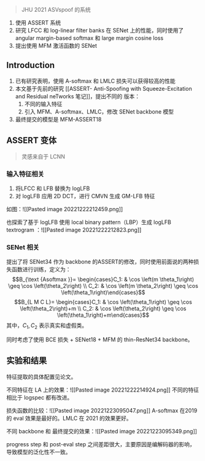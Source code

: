 > JHU 2021 ASVspoof 的系统

1. 使用 ASSERT 系统
2. 研究 LFCC 和 log-linear filter banks 在 SENet 上的性能，同时使用了 angular margin-based softmax 和 large margin cosine loss
3. 提出使用 MFM 激活函数的 SENet

## Introduction

1. 已有研究表明，使用 A-softmax 和 LMLC 损失可以获得较高的性能
2. 本文基于先前的研究 [[ASSERT- Anti-Spoofing with Squeeze-Excitation and Residual neTworks 笔记]]，提出不同的 版本：
	1. 不同的输入特征
	2. 引入 MFM、A-softmax、LMLC，修改 SENet backbone 模型
3. 最终提交的模型是 MFM-ASSERT18

##  ASSERT 变体
> 灵感来自于 LCNN

### 输入特征相关

1. 将LFCC 和 LFB 替换为 logLFB
2. 对 logLFB 应用 2D DCT，进行 CMVN 生成 GM-LFB 特征

如图：![[Pasted image 20221222212459.png]]

也探索了基于 logLFB 使用 local binary pattern（LBP）生成 logLFB textrogram ：![[Pasted image 20221222212823.png]]

### SENet 相关

提出了将 SENet34 作为 backbone 的ASSERT的修改，同时使用前面说的两种损失函数进行训练，定义为：
$$B_{\text {Asoftmax }}= \begin{cases}C_1: & \cos \left(m \theta_1\right) \geq \cos \left(\theta_2\right) \\ C_2: & \cos \left(m \theta_2\right) \geq \cos \left(\theta_1\right)\end{cases}$$
$$B_{L M C L}= \begin{cases}C_1: & \cos \left(\theta_1\right) \geq \cos \left(\theta_2\right)+m \\ C_2: & \cos \left(\theta_2\right) \geq \cos \left(\theta_1\right)+m\end{cases}$$
其中，$C_1,C_2$ 表示真实和虚假类。

同时考虑了使用 BCE 损失 + SENet18 + MFM 的 thin-ResNet34 backbone。

## 实验和结果

特征提取的具体配置见论文。

不同特征在 LA 上的效果：![[Pasted image 20221222214924.png]]
不同的特征相比于 logspec 都有改进。

损失函数的比较：![[Pasted image 20221223095047.png]]
A-softmax 在2019的 eval 效果是最好的。LMLC 在 2021 的效果更好。


不同 backbone 和 最终提交的效果：![[Pasted image 20221223095349.png]]


progress step 和  post-eval step 之间差距很大，主要原因是编解码器的影响，导致模型的泛化性不一致。



